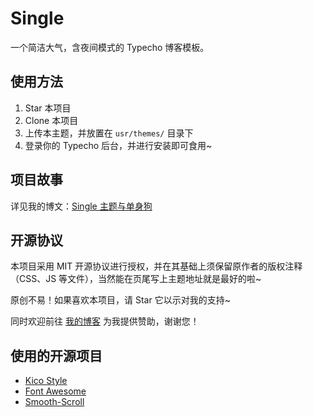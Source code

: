 # Single
一个简洁大气，含夜间模式的 Typecho 博客模板。

## 使用方法
1. Star 本项目
2. Clone 本项目
3. 上传本主题，并放置在 `usr/themes/` 目录下
4. 登录你的 Typecho 后台，并进行安装即可食用~

## 项目故事
详见我的博文：[Single 主题与单身狗](https://paugram.com/essay/single-theme-and-single-dog.html)

## 开源协议
本项目采用 MIT 开源协议进行授权，并在其基础上须保留原作者的版权注释（CSS、JS 等文件），当然能在页尾写上主题地址就是最好的啦~

原创不易！如果喜欢本项目，请 Star 它以示对我的支持~

同时欢迎前往 [我的博客](https://paugram.com/about.html#donate) 为我提供赞助，谢谢您！

## 使用的开源项目
 - [Kico Style](https://github.com/Dreamer-Paul/Kico-Style)
 - [Font Awesome](https://github.com/FortAwesome/Font-Awesome)
 - [Smooth-Scroll](https://github.com/cferdinandi/smooth-scroll)